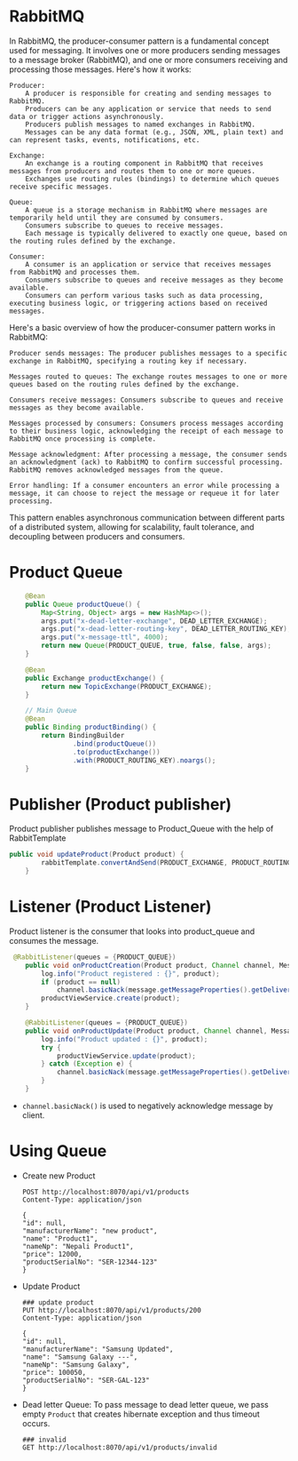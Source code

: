 # RabbitMQ
In RabbitMQ, the producer-consumer pattern is a fundamental concept used for messaging. It involves one or more producers sending messages to a message broker (RabbitMQ), and one or more consumers receiving and processing those messages. Here's how it works:

    Producer:
        A producer is responsible for creating and sending messages to RabbitMQ.
        Producers can be any application or service that needs to send data or trigger actions asynchronously.
        Producers publish messages to named exchanges in RabbitMQ.
        Messages can be any data format (e.g., JSON, XML, plain text) and can represent tasks, events, notifications, etc.

    Exchange:
        An exchange is a routing component in RabbitMQ that receives messages from producers and routes them to one or more queues.
        Exchanges use routing rules (bindings) to determine which queues receive specific messages.

    Queue:
        A queue is a storage mechanism in RabbitMQ where messages are temporarily held until they are consumed by consumers.
        Consumers subscribe to queues to receive messages.
        Each message is typically delivered to exactly one queue, based on the routing rules defined by the exchange.

    Consumer:
        A consumer is an application or service that receives messages from RabbitMQ and processes them.
        Consumers subscribe to queues and receive messages as they become available.
        Consumers can perform various tasks such as data processing, executing business logic, or triggering actions based on received messages.

Here's a basic overview of how the producer-consumer pattern works in RabbitMQ:

    Producer sends messages: The producer publishes messages to a specific exchange in RabbitMQ, specifying a routing key if necessary.

    Messages routed to queues: The exchange routes messages to one or more queues based on the routing rules defined by the exchange.

    Consumers receive messages: Consumers subscribe to queues and receive messages as they become available.

    Messages processed by consumers: Consumers process messages according to their business logic, acknowledging the receipt of each message to RabbitMQ once processing is complete.

    Message acknowledgment: After processing a message, the consumer sends an acknowledgment (ack) to RabbitMQ to confirm successful processing. RabbitMQ removes acknowledged messages from the queue.

    Error handling: If a consumer encounters an error while processing a message, it can choose to reject the message or requeue it for later processing.

This pattern enables asynchronous communication between different parts of a distributed system, allowing for scalability, fault tolerance, and decoupling between producers and consumers.

# Product Queue
```java
    @Bean
    public Queue productQueue() {
        Map<String, Object> args = new HashMap<>();
        args.put("x-dead-letter-exchange", DEAD_LETTER_EXCHANGE);
        args.put("x-dead-letter-routing-key", DEAD_LETTER_ROUTING_KEY);
        args.put("x-message-ttl", 4000);
        return new Queue(PRODUCT_QUEUE, true, false, false, args);
    }

    @Bean
    public Exchange productExchange() {
        return new TopicExchange(PRODUCT_EXCHANGE);
    }

    // Main Queue
    @Bean
    public Binding productBinding() {
        return BindingBuilder
                .bind(productQueue())
                .to(productExchange())
                .with(PRODUCT_ROUTING_KEY).noargs();
    }
```
# Publisher (Product publisher)
Product publisher publishes message to Product_Queue with the help of RabbitTemplate
```java
public void updateProduct(Product product) {
        rabbitTemplate.convertAndSend(PRODUCT_EXCHANGE, PRODUCT_ROUTING_KEY, product);
    }
```

# Listener (Product Listener)
Product listener is the consumer that looks into product_queue and consumes the message.
```java
 @RabbitListener(queues = {PRODUCT_QUEUE})
    public void onProductCreation(Product product, Channel channel, Message message) throws IOException {
        log.info("Product registered : {}", product);
        if (product == null)
            channel.basicNack(message.getMessageProperties().getDeliveryTag(), false, false);
        productViewService.create(product);
    }

    @RabbitListener(queues = {PRODUCT_QUEUE})
    public void onProductUpdate(Product product, Channel channel, Message message) throws IOException {
        log.info("Product updated : {}", product);
        try {
            productViewService.update(product);
        } catch (Exception e) {
            channel.basicNack(message.getMessageProperties().getDeliveryTag(), false, false);
        }
    }
```
* `channel.basicNack()` is used to negatively acknowledge message by client.
# Using Queue
* Create new Product
    ```http request
    POST http://localhost:8070/api/v1/products
    Content-Type: application/json
    
    {
    "id": null,
    "manufacturerName": "new product",
    "name": "Product1",
    "nameNp": "Nepali Product1",
    "price": 12000,
    "productSerialNo": "SER-12344-123"
    }
    ```
* Update Product
    ```http request
    ### update product
    PUT http://localhost:8070/api/v1/products/200
    Content-Type: application/json
    
    {
    "id": null,
    "manufacturerName": "Samsung Updated",
    "name": "Samsung Galaxy ---",
    "nameNp": "Samsung Galaxy",
    "price": 100050,
    "productSerialNo": "SER-GAL-123"
    }
    ```
* Dead letter Queue:
To pass message to dead letter queue, we pass empty `Product` that
creates hibernate exception and thus timeout occurs.
    ```http request
    ### invalid
    GET http://localhost:8070/api/v1/products/invalid
    ```